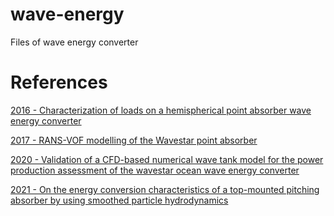 # wave-energy
Files of wave energy converter

# References
[2016 - Characterization of loads on a hemispherical point absorber wave energy converter](https://doi.org/10.1016/j.ijome.2016.01.003)

[2017 - RANS-VOF modelling of the Wavestar point absorber](https://doi.org/10.1016/j.renene.2017.02.079)

[2020 - Validation of a CFD-based numerical wave tank model for the power production assessment of the wavestar ocean wave energy converter](https://doi.org/10.1016/j.renene.2019.08.059)

[2021 - On the energy conversion characteristics of a top-mounted pitching absorber by using smoothed particle hydrodynamics](https://doi.org/10.1016/j.enconman.2021.114893)

